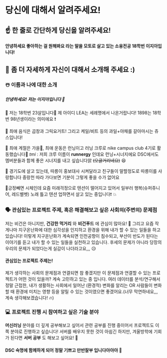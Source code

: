 
# 당신에 대해서 알려주세요!

## ☝️ 한 줄로 간단하게 당신을 알려주세요!

 #### 안녕하세요 __좋아하는 걸 원해봐요__ 라는 말을 모토로 살고 있는 소융전공 18학번 이지아입니다! 

## 🙌 좀 더 자세하게 자신이 대해서 소개해 주세요 :)

### ☃️ 이름과 나에 대한 소개

 #####  안녕하세요! 저는 이지아입니다 :wave:
 
 :round_pushpin:  저는 18학번 23살입니다:tiger: 제 아이디 LEA는 세례명에서 나온거랍니다! 1898는 18학번 98년생이라는 의미에요 :exclamation:
 
 :round_pushpin:  최애 음식은 곱창과 그릭요거트! 그리고 케일/비트 등의 과일+야채를 갈아마시는 쥬스입니다! 
 
 :round_pushpin:  최애 계절은 가을:maple_leaf:, 최애 운동은 런닝이고 러닝 크루로 nike campus club 4기로 활동했습니다:running: 
 _tmi_ : 저희 크루 이름이 __runnergy__ 인데요 런닝+시너지에요 DSC에서도 멤버분들과 함께 좋은 시너지를 내고 싶습니다앍 ~~(오글거리네요)~~ :laughing: 
 
 :round_pushpin:  경기도에 살고 있는데, 따릉이 홍보대사 시켜달라고 친구들이 말할정도로 따릉이를 사랑합니다 중랑천 따라 가다보면 기분이 그렇게 좋을 수가 없어요 

:round_pushpin:긍정빼면 시체인데 요즘 미래걱정으로 텐션이 떨어지고 있어서 일부러 행복(슈퍼쥬니어, 레드벨벳) 노래 틀고 텐션 업하면서 살고 있는 중입니다:heavy_exclamation_mark: :collision:

### 🗣 관심있는 프로젝트 주제, 혹은 해결해보고 싶은 사회의(주변의) 문제점

  저는 비건은 아니지만, __건강한 먹거리__ 와 __비건푸드__ 에 관심이 많아요! :eyes: 그리고 요즘 작게나마 지구온난화에 대한 심각성을 인지하고 환경을 위해 내가 할 수 있는 일들을 하고 있습니다! 이렇게 지구온난화가 계속되면 인천공항이 침수되고, 부산이 반도가 된다는 이야기를 듣고 내가 할 수 있는 일들을 실천하고 있습니다. 후세의 문제가 아니라 당장의 우리의 문제가 되었다는게 실감이 나더라고요,,, :disappointed_relieved:

 #### __관심있는 프로젝트 주제는!__ 
 제가 생각하는 사회의 문제점과 연결되면 참 좋겠지만 이 문제점과 연결할 수 있는 프로젝트가 어떤 것이 있을까? 계속 고민하고 있는 중 입니다. 여러 데이터를 분석/연구해서 정말 근접한, 내가 생활하는 사회에서 일어난 (환경적) 변화를 알리는 OR 사람들이 변화할 때 환경에 미치는 영향 등을 알릴 수 있는 것이였으면 좋겠어요.(너무 막연하네요,,, 계속 생각해보겠습니다! :fire:)  


### 💻 프로젝트 진행 시 참여하고 싶은 기술 분야

 __머신러닝__ 분야를 더 깊게 공부해보고 싶어서 관련 공부를 진행 중이어서 프로젝트도 이쪽 분야로 진행하고 싶습니다! 서버를 배우지 못한 것이 아쉽긴 하지만, 겨울방학에 기회가 된다면 __서버 공부__ 도 해보고 싶어요! :raising_hand:

 #### DSC 숙명에 함께하게 되어 정말 기쁘고 만반잘부 입니다아아아 :blue_heart:
